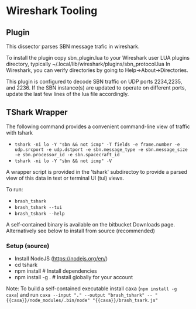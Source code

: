 # Wireshark Tooling

## Plugin
This dissector parses SBN message trafic in wireshark.

To install the plugin copy sbn_plugin.lua to your Wireshark user LUA plugins directory, typically ~/.local/lib/wireshark/plugins/sbn_protocol.lua  In Wireshark, you can verify directories by going to Help->About->Directories.

This plugin is configured to decode SBN traffic on UDP ports 2234,2235, and 2236.  If the SBN instance(s) are updated to operate on different ports, update the last few lines of the lua file accordingly.

## TShark Wrapper

The following command provides a convenient command-line view of traffic with tshark
- `tshark -ni lo -Y "sbn && not icmp" -T fields -e frame.number -e udp.srcport -e udp.dstport -e sbn.message_type -e sbn.message_size -e sbn.processor_id -e sbn.spacecraft_id`
- `tshark -ni lo -Y "sbn && not icmp" -V`

A wrapper script is provided in the 'tshark' subdirectoy to provide a parsed view of this data in text or terminal UI (tui) views.

To run:
- `brash_tshark`
- `brash_tshark --tui`
- `brash_tshark --help`

A self-contained binary is available on the bitbucket Downloads page. Alternatively see below to install from source (recommended)

### Setup (source)
- Install NodeJS (https://nodejs.org/en/)
- cd tshark
- npm install      # Install dependencies
- npm install -g . # Install globally for your account


Note: To build a self-contained executable install caxa (`npm install -g caxa`) and run `caxa --input "." --output "brash_tshark" -- "{{caxa}}/node_modules/.bin/node" "{{caxa}}/brash_tsark.js"`
